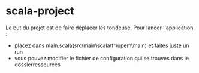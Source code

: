 # scala-project
Le but du projet est de faire déplacer les tondeuse.
Pour lancer l'application : 
 - placez dans main.scala(src\main\scala\fr\upem\main) et faites juste un run
 - vous pouvez modifier le fichier de configuration qui se trouves dans le dossierressources
